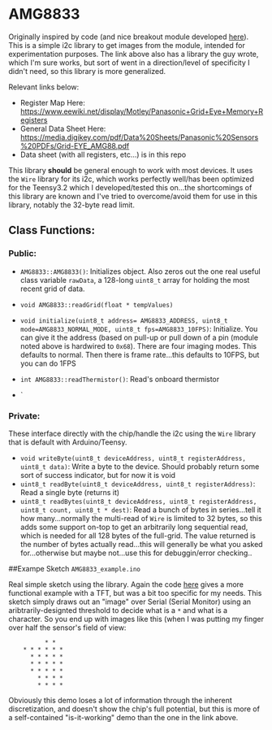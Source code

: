 # AMG8833

Originally inspired by code (and nice breakout module developed <a href="https://github.com/kriswiner/AMG8833" target="_blank">here</a>).  This is a simple i2c library to get images from the module, intended for experimentation purposes. The link above also has a library the guy wrote, which I'm sure works, but sort of went in a direction/level of specificity I didn't need, so this library is more generalized.

Relevant links below:

* Register Map Here: https://www.eewiki.net/display/Motley/Panasonic+Grid+Eye+Memory+Registers
* General Data Sheet Here: https://media.digikey.com/pdf/Data%20Sheets/Panasonic%20Sensors%20PDFs/Grid-EYE_AMG88.pdf
* Data sheet (with all registers, etc...) is in this repo

This library **should** be general enough to work with most devices. It uses the `Wire` library for its i2c, which works perfectly well/has been optimized for the Teensy3.2 which I developed/tested this on...the shortcomings of this library are known and I've tried to overcome/avoid them for use in this library, notably the 32-byte read limit.

## Class Functions:

### Public:

* `AMG8833::AMG8833()`:  Initializes object. Also zeros out the one real useful class variable `rawData`, a 128-long `uint8_t` array for holding the most recent grid of data.

* `void AMG8833::readGrid(float * tempValues)`

* `void initialize(uint8_t address= AMG8833_ADDRESS, uint8_t mode=AMG8833_NORMAL_MODE, uint8_t fps=AMG8833_10FPS)`:  Initialize. You can give it the address (based on pull-up or pull down of a pin (module noted above is hardwired to `0x68`). There are four imaging modes.  This defaults to normal.  Then there is frame rate...this defaults to 10FPS, but you can do 1FPS 

* `int AMG8833::readThermistor()`: Read's onboard thermistor

* `

### Private:

These interface directly with the chip/handle the i2c using the `Wire` library that is default with Arduino/Teensy.  

* `void writeByte(uint8_t deviceAddress, uint8_t registerAddress, uint8_t data)`: Write a byte to the device. Should probably return some sort of success indicator, but for now it is void
* `uint8_t readByte(uint8_t deviceAddress, uint8_t registerAddress)`: Read a single byte (returns it)
* `uint8_t readBytes(uint8_t deviceAddress, uint8_t registerAddress, uint8_t count, uint8_t * dest)`: Read a bunch of bytes in series...tell it how many...normally the multi-read of `Wire` is limited to 32 bytes, so this adds some support on-top to get an arbitrarily long sequential read, which is needed for all 128 bytes of the full-grid. The value returned is the number of bytes actually read...this will generally be what you asked for...otherwise but maybe not...use this for debuggin/error checking..


##Exampe Sketch `AMG8833_example.ino`

Real simple sketch using the library.  Again the code  <a href="https://github.com/kriswiner/AMG8833" target="_blank">here</a> gives a more functional example with a TFT, but was a bit too specific for my needs. This sketch simply draws out an "image" over Serial (Serial Monitor) using an aribtrarily-designted threshold to decide what is a `*` and what is a ` ` character. So you end up with images like this (when I was putting my finger over half the sensor's field of view:

```
          * *   
    * * * * * * 
      * * * * * 
      * * * * * 
      * * * * * 
        * * * * 
        * * * * 
```

Obviously this demo loses a lot of information through the inherent discretization, and doesn't show the chip's full potential, but this is more of a self-contained "is-it-working" demo than the one in the link above.



